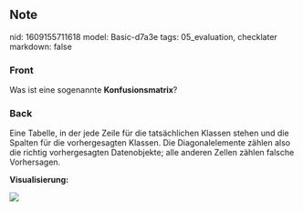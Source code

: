 ## Note
nid: 1609155711618
model: Basic-d7a3e
tags: 05_evaluation, checklater
markdown: false

### Front
<p>Was ist eine sogenannte <b>Konfusionsmatrix</b>?</p>

### Back
<p><span>Eine Tabelle, in der jede Zeile für die tatsächlichen
Klassen stehen und die Spalten für die vorhergesagten Klassen. Die
Diagonalelemente zählen also die richtig vorhergesagten
Datenobjekte; alle anderen Zellen zählen falsche
Vorhersagen.</span>
<p><b>Visualisierung:</b>
<p><img src= 
"Model-performance-metrics-Visual-representation-of-the-classification-model-metrics.png">
